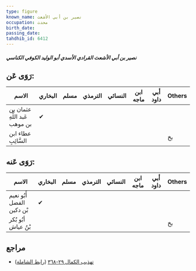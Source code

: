 ```yaml
---
type: figure
known_name: نصير بن أبي الأشعث
occupation: محدث
birth_date:
passing_date:
tahdhib_id: 6412
---
```

##### نصير بن أبي الأشعث القرادي الأسدي أبو الوليد الكوفي الكناسي

## رَوَى عَن:
| الاسم                         | البخاري | مسلم | الترمذي | النسائي | ابن ماجه | أبي داود | Others |
| ----------------------------- | ------- | ---- | ------- | ------- | -------- | -------- | ------ |
| عثمان بن عَبد اللَّهِ بن موهب | ✔       |      |         |         |          |          |        |
| عطاء ابن السَّائِبِ           |         |      |         |         |          |          | بخ     |
## رَوَى عَنه:
| الاسم                     | البخاري | مسلم | الترمذي | النسائي | ابن ماجه | أبي داود | Others |
| ------------------------- | ------- | ---- | ------- | ------- | -------- | -------- | ------ |
| أَبُو نعيم الفضل بْن دكين | ✔       |      |         |         |          |          |        |
| أبُو بُكر بْنُ عياش       |         |      |         |         |          |          | بخ     |
## مراجع
- [تهذيب الكمال ٢٩-٣٦٨](obsidian://open?vault=Tahdhib-al-Kamal&file=Figures/٦٤١٢-نصير%20بن%20أبي%20الأشعث%20القرادي%20الأسدي%20أبو%20الوليد%20الكوفي%20الكناسي) ([رابط الشاملة](https://shamela.ws/book/3722/15939))
